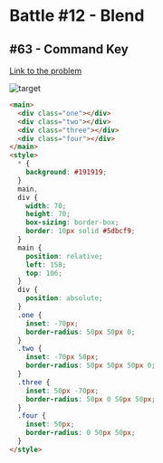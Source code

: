 # Battle #12 - Blend

## #63 - Command Key

[Link to the problem](https://cssbattle.dev/play/63)

![target](https://cssbattle.dev/targets/63.png)


```html
<main>
  <div class="one"></div>
  <div class="two"></div>
  <div class="three"></div>
  <div class="four"></div>
</main>
<style>
  * {
    background: #191919;
  }
  main,
  div {
    width: 70;
    height: 70;
    box-sizing: border-box;
    border: 10px solid #5dbcf9;
  }
  main {
    position: relative;
    left: 158;
    top: 106;
  }
  div {
    position: absolute;
  }
  .one {
    inset: -70px;
    border-radius: 50px 50px 0;
  }
  .two {
    inset: -70px 50px;
    border-radius: 50px 50px 50px 0;
  }
  .three {
    inset: 50px -70px;
    border-radius: 50px 0 50px 50px;
  }
  .four {
    inset: 50px;
    border-radius: 0 50px 50px;
  }
</style>
```
